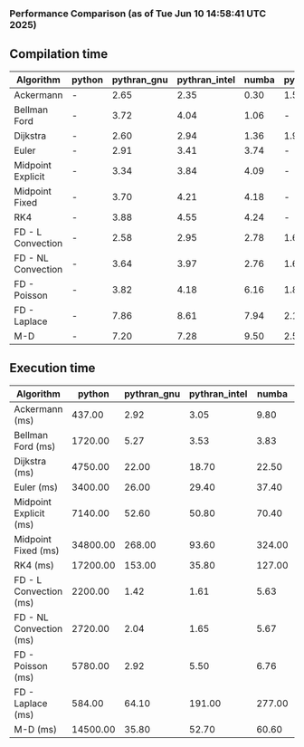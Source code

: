 ### Performance Comparison (as of Tue Jun 10 14:58:41 UTC 2025)
## Compilation time
Algorithm                 | python                    | pythran_gnu               | pythran_intel             | numba                     | pyccel_gnu_c              | pyccel_gnu_fortran        | pyccel_intel_c            | pyccel_intel_fortran     
------------------------- | ------------------------- | ------------------------- | ------------------------- | ------------------------- | ------------------------- | ------------------------- | ------------------------- | -------------------------
Ackermann                 | -                         | 2.65                      | 2.35                      | 0.30                      | 1.50                      | 1.49                      | 1.56                      | -                        
Bellman Ford              | -                         | 3.72                      | 4.04                      | 1.06                      | -                         | -                         | -                         | -                        
Dijkstra                  | -                         | 2.60                      | 2.94                      | 1.36                      | 1.92                      | 1.81                      | 2.08                      | -                        
Euler                     | -                         | 2.91                      | 3.41                      | 3.74                      | -                         | -                         | -                         | -                        
Midpoint Explicit         | -                         | 3.34                      | 3.84                      | 4.09                      | -                         | -                         | -                         | -                        
Midpoint Fixed            | -                         | 3.70                      | 4.21                      | 4.18                      | -                         | -                         | -                         | -                        
RK4                       | -                         | 3.88                      | 4.55                      | 4.24                      | -                         | -                         | -                         | -                        
FD - L Convection         | -                         | 2.58                      | 2.95                      | 2.78                      | 1.65                      | 1.58                      | 1.71                      | -                        
FD - NL Convection        | -                         | 3.64                      | 3.97                      | 2.76                      | 1.67                      | 1.56                      | 1.74                      | -                        
FD - Poisson              | -                         | 3.82                      | 4.18                      | 6.16                      | 1.86                      | 1.91                      | 1.92                      | -                        
FD - Laplace              | -                         | 7.86                      | 8.61                      | 7.94                      | 2.13                      | 2.05                      | 2.10                      | -                        
M-D                       | -                         | 7.20                      | 7.28                      | 9.50                      | 2.59                      | 2.75                      | 2.90                      | -                        

## Execution time
Algorithm                 | python                    | pythran_gnu               | pythran_intel             | numba                     | pyccel_gnu_c              | pyccel_gnu_fortran        | pyccel_intel_c            | pyccel_intel_fortran     
------------------------- | ------------------------- | ------------------------- | ------------------------- | ------------------------- | ------------------------- | ------------------------- | ------------------------- | -------------------------
Ackermann (ms)            | 437.00                    | 2.92                      | 3.05                      | 9.80                      | 1.27                      | 1.32                      | 4.80                      | -                        
Bellman Ford (ms)         | 1720.00                   | 5.27                      | 3.53                      | 3.83                      | -                         | -                         | -                         | -                        
Dijkstra (ms)             | 4750.00                   | 22.00                     | 18.70                     | 22.50                     | 72.70                     | 20.60                     | 53.70                     | -                        
Euler (ms)                | 3400.00                   | 26.00                     | 29.40                     | 37.40                     | -                         | -                         | -                         | -                        
Midpoint Explicit (ms)    | 7140.00                   | 52.60                     | 50.80                     | 70.40                     | -                         | -                         | -                         | -                        
Midpoint Fixed (ms)       | 34800.00                  | 268.00                    | 93.60                     | 324.00                    | -                         | -                         | -                         | -                        
RK4 (ms)                  | 17200.00                  | 153.00                    | 35.80                     | 127.00                    | -                         | -                         | -                         | -                        
FD - L Convection (ms)    | 2200.00                   | 1.42                      | 1.61                      | 5.63                      | 7.17                      | 1.63                      | 3.40                      | -                        
FD - NL Convection (ms)   | 2720.00                   | 2.04                      | 1.65                      | 5.67                      | 6.75                      | 1.52                      | 3.57                      | -                        
FD - Poisson (ms)         | 5780.00                   | 2.92                      | 5.50                      | 6.76                      | 14.80                     | 2.69                      | 12.30                     | -                        
FD - Laplace (ms)         | 584.00                    | 64.10                     | 191.00                    | 277.00                    | 486.00                    | 58.00                     | 295.00                    | -                        
M-D (ms)                  | 14500.00                  | 35.80                     | 52.70                     | 60.60                     | 115.00                    | 62.30                     | 69.40                     | -                        
